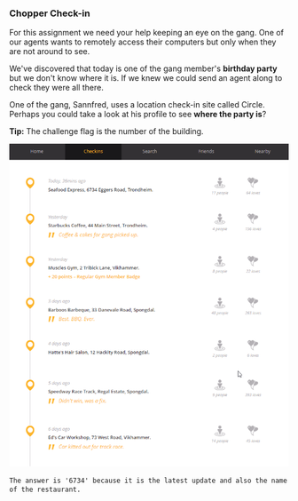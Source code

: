 ### Chopper Check-in

For this assignment we need your help keeping an eye on the gang. One of our agents wants to remotely access their computers but only when they are not around to see.

We've discovered that today is one of the gang member's **birthday party** but we don't know where it is. If we knew we could send an agent along to check they were all there.

One of the gang, Sannfred, uses a location check-in site called Circle. Perhaps you could take a look at his profile to see **where the party is**?

**Tip:** The challenge flag is the number of the building.

![image](img/c03image.png)

```
The answer is '6734' because it is the latest update and also the name of the restaurant.
```
